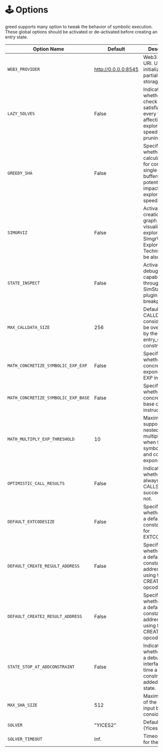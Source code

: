 # 🕹️ Options

greed supports many option to tweak the behavior of symbolic execution.
These global options should be activated or de-activated before creating an entry state.

| Option Name  | Default | Description |
|----------------------------------------|---------|---------------------------------------------------------------------------------------------------------------------|
| `WEB3_PROVIDER` | http://0.0.0.0:8545  | Web3 provider URI. Used when initializing the partial concrete storage.                                              |
| `LAZY_SOLVES` | False | Indicates whether to check for satisfiability at every fork, affecting exploration speed and state pruning. |
| `GREEDY_SHA` | False | Specifies whether to calculate SHA3 for concrete or single-solution buffers, potentially impacting exploration speed.|
| `SIMGRVIZ` | False | Activates the creation of a graph visualizing the exploration (the SimgrViz Exploration Technique must be also installed|
| `STATE_INSPECT` | False | Activates debugging capabilities through the SimStateInspect plugin (i.e., breakpoints).                             |
| `MAX_CALLDATA_SIZE` | 256 | Default CALLDATASIZE considered, can be overwritten by the entry_state constructor. |
| `MATH_CONCRETIZE_SYMBOLIC_EXP_EXP` | False | Specifies whether to concretize the exponent of an EXP instruction. |
| `MATH_CONCRETIZE_SYMBOLIC_EXP_BASE` | False   | Specifies whether to concretize the base of an EXP instruction. |
| `MATH_MULTIPLY_EXP_THRESHOLD` | 10 | Maximum supported nested multiplications when there is a symbolic base and concrete exponent. |
| `OPTIMISTIC_CALL_RESULTS` | False | Indicates whether to always consider CALLS as succeeded or not.                                                         |
| `DEFAULT_EXTCODESIZE` | False | Specifies whether to use a default constant value for EXTCODESIZE.                                                       |
| `DEFAULT_CREATE_RESULT_ADDRESS` | False  | Specifies whether to use a default constant address when using the CREATE opcode. |
| `DEFAULT_CREATE2_RESULT_ADDRESS` | False  | Specifies whether to use a default constant address when using the CREATE2 opcode. |
| `STATE_STOP_AT_ADDCONSTRAINT` | False | Indicates whether to drop a debugging interface every time a constraint is added to the state.|
| `MAX_SHA_SIZE` | 512 | Maximum size of the SHA3 input buffer considered.|
| `SOLVER` | "YICES2" | Default solver (Yices2).|
| `SOLVER_TIMEOUT` | Inf.   | Timeout setting for the solver. |
